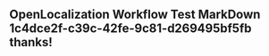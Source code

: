 <properties
ms.topic="hero-topic"
ms.test1="hero-topic"
ms.test2="test"/>


## OpenLocalization Workflow Test MarkDown 1c4dce2f-c39c-42fe-9c81-d269495bf5fb thanks!



<!--HONumber=Jul16_HO4-->


